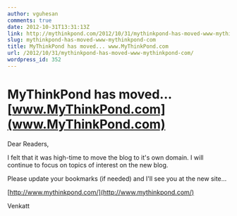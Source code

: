 ```yaml
---
author: vguhesan
comments: true
date: 2012-10-31T13:31:13Z
link: http://mythinkpond.com/2012/10/31/mythinkpond-has-moved-www-mythinkpond-com/
slug: mythinkpond-has-moved-www-mythinkpond-com
title: MyThinkPond has moved... www.MyThinkPond.com
url: /2012/10/31/mythinkpond-has-moved-www-mythinkpond-com/
wordpress_id: 352
---
```


# MyThinkPond has moved... [www.MyThinkPond.com](www.MyThinkPond.com)


Dear Readers,

I felt that it was high-time to move the blog to it's own domain. I will continue to focus on topics of interest on the new blog.

Please update your bookmarks (if needed) and I'll see you at the new site...

[http://www.mythinkpond.com/](http://www.mythinkpond.com/)

Venkatt
